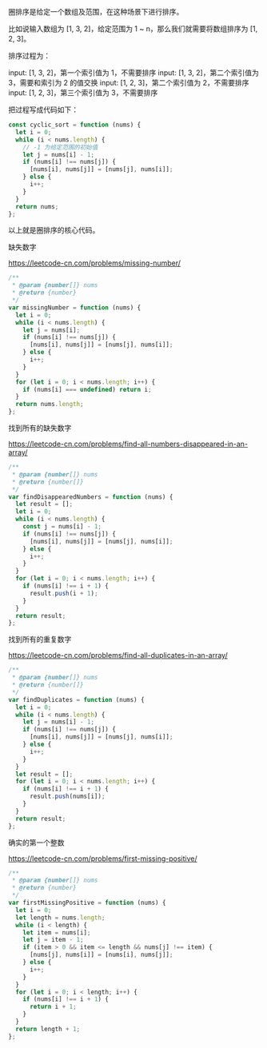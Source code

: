 圈排序是给定一个数组及范围，在这种场景下进行排序。

比如说输入数组为 [1, 3, 2]，给定范围为 1 ~ n，那么我们就需要将数组排序为 [1, 2, 3]。

排序过程为：

input: [1, 3, 2]，第一个索引值为 1，不需要排序
input: [1, 3, 2]，第二个索引值为 3，需要和索引为 2 的值交换
input: [1, 2, 3]，第二个索引值为 2，不需要排序
input: [1, 2, 3]，第三个索引值为 3，不需要排序

把过程写成代码如下：

```js
const cyclic_sort = function (nums) {
  let i = 0;
  while (i < nums.length) {
    // -1 为给定范围的初始值
    let j = nums[i] - 1;
    if (nums[i] !== nums[j]) {
      [nums[i], nums[j]] = [nums[j], nums[i]];
    } else {
      i++;
    }
  }
  return nums;
};
```

以上就是圈排序的核心代码。

缺失数字

https://leetcode-cn.com/problems/missing-number/

```js
/**
 * @param {number[]} nums
 * @return {number}
 */
var missingNumber = function (nums) {
  let i = 0;
  while (i < nums.length) {
    let j = nums[i];
    if (nums[i] !== nums[j]) {
      [nums[i], nums[j]] = [nums[j], nums[i]];
    } else {
      i++;
    }
  }
  for (let i = 0; i < nums.length; i++) {
    if (nums[i] === undefined) return i;
  }
  return nums.length;
};
```

找到所有的缺失数字

https://leetcode-cn.com/problems/find-all-numbers-disappeared-in-an-array/

```js
/**
 * @param {number[]} nums
 * @return {number[]}
 */
var findDisappearedNumbers = function (nums) {
  let result = [];
  let i = 0;
  while (i < nums.length) {
    const j = nums[i] - 1;
    if (nums[i] !== nums[j]) {
      [nums[i], nums[j]] = [nums[j], nums[i]];
    } else {
      i++;
    }
  }
  for (let i = 0; i < nums.length; i++) {
    if (nums[i] !== i + 1) {
      result.push(i + 1);
    }
  }
  return result;
};
```

找到所有的重复数字

https://leetcode-cn.com/problems/find-all-duplicates-in-an-array/

```js
/**
 * @param {number[]} nums
 * @return {number[]}
 */
var findDuplicates = function (nums) {
  let i = 0;
  while (i < nums.length) {
    let j = nums[i] - 1;
    if (nums[i] !== nums[j]) {
      [nums[i], nums[j]] = [nums[j], nums[i]];
    } else {
      i++;
    }
  }
  let result = [];
  for (let i = 0; i < nums.length; i++) {
    if (nums[i] !== i + 1) {
      result.push(nums[i]);
    }
  }
  return result;
};
```

确实的第一个整数

https://leetcode-cn.com/problems/first-missing-positive/

```js
/**
 * @param {number[]} nums
 * @return {number}
 */
var firstMissingPositive = function (nums) {
  let i = 0;
  let length = nums.length;
  while (i < length) {
    let item = nums[i];
    let j = item - 1;
    if (item > 0 && item <= length && nums[j] !== item) {
      [nums[j], nums[i]] = [nums[i], nums[j]];
    } else {
      i++;
    }
  }
  for (let i = 0; i < length; i++) {
    if (nums[i] !== i + 1) {
      return i + 1;
    }
  }
  return length + 1;
};
```
